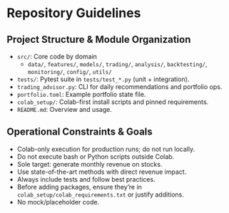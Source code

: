 # Repository Guidelines

## Project Structure & Module Organization
- `src/`: Core code by domain
  - `data/`, `features/`, `models/`, `trading/`, `analysis/`, `backtesting/`, `monitoring/`, `config/`, `utils/`
- `tests/`: Pytest suite in `tests/test_*.py` (unit + integration).
- `trading_advisor.py`: CLI for daily recommendations and portfolio ops.
- `portfolio.toml`: Example portfolio state file.
- `colab_setup/`: Colab-first install scripts and pinned requirements.
- `README.md`: Overview and usage.

## Operational Constraints & Goals
- Colab-only execution for production runs; do not run locally.
- Do not execute bash or Python scripts outside Colab.
- Sole target: generate monthly revenue on stocks.
- Use state-of-the-art methods with direct revenue impact.
- Always include tests and follow best practices.
- Before adding packages, ensure they’re in `colab_setup/colab_requirements.txt` or justify additions.
- No mock/placeholder code.
